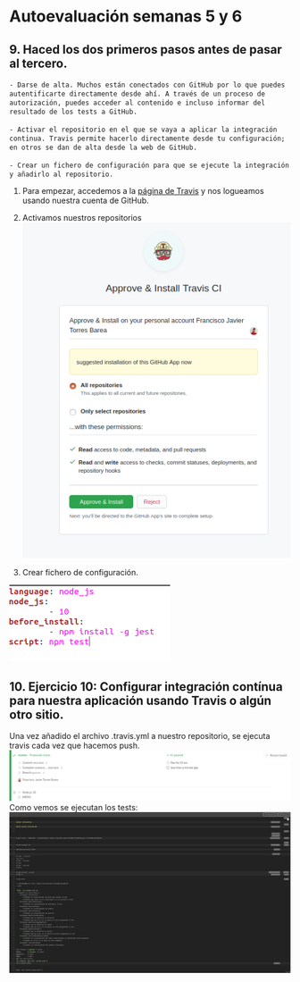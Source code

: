 # Autoevaluación semanas 5 y 6

## 9. Haced los dos primeros pasos antes de pasar al tercero.
~~~
- Darse de alta. Muchos están conectados con GitHub por lo que puedes autentificarte directamente desde ahí. A través de un proceso de autorización, puedes acceder al contenido e incluso informar del resultado de los tests a GitHub.

- Activar el repositorio en el que se vaya a aplicar la integración continua. Travis permite hacerlo directamente desde tu configuración; en otros se dan de alta desde la web de GitHub.

- Crear un fichero de configuración para que se ejecute la integración y añadirlo al repositorio.
~~~

1. Para empezar, accedemos a la [página de Travis](https://travis-ci.com/signin) y nos logueamos usando nuestra cuenta de GitHub.

2. Activamos nuestros repositorios
![](./images/travis-rep.png)

3. Crear fichero de configuración.

![](./images/arch_travis.png)

## 10. Ejercicio 10: Configurar integración contínua para nuestra aplicación usando Travis o algún otro sitio.

Una vez añadido el archivo .travis.yml a nuestro repositorio, se ejecuta travis cada vez que hacemos push.
![](./images/travis-pasado.png)
Como vemos se ejecutan los tests:
![](./images/travis-tests.png)








